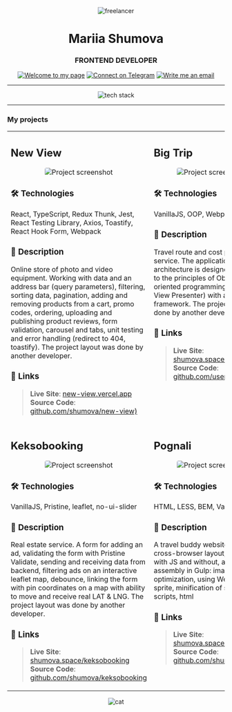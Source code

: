 <div align="center">
  <img src="https://github.com/user-attachments/assets/588369eb-d116-44eb-b12a-14838c1a123f" alt="freelancer"/>
</div>

<h1 align="center">Mariia Shumova</h1>
<h3 align="center">FRONTEND DEVELOPER</h3>

<div align="center">
 <a href="https://shumova.github.io/" target="_blank"><img src="https://img.shields.io/badge/-Welcome_to_my_page-8DB6CD?style=flat" alt="Welcome to my page"/></a>
 <a href="https://t.me/shumova_mariia" target="_blank"><img src="https://img.shields.io/badge/-Connect_on_Telegram-9F9F92?style=flat" alt="Connect on Telegram"/></a>
 <a href="mailto:schumova.maria@gmail.com" target="_blank"><img src="https://img.shields.io/badge/-Write_me_an_email-4F6D7A?style=flat" alt="Write me an email"/></a>
</div>

---

<p align="center">
  <img src="https://skillicons.dev/icons?i=js,ts,react,nextjs,redux,sass,less,tailwind,jest,figma,webpack,git&perline=6&theme=light" alt="tech stack">
</p>

---

### My projects

<table>

<tr>
<td width="50%" valign="top">

## New View

<div align="center">
  <img src="https://github.com/user-attachments/assets/58d8c106-9feb-4622-8840-b1cfa64465de" alt="Project screenshot" style="max-width: 100%; border-radius: 4px;">
</div>

### 🛠️ Technologies  
React, TypeScript, Redux Thunk, Jest, React Testing Library, Axios, Toastify, React Hook Form, Webpack
      
### 📝 Description 
Online store of photo and video equipment. Working with data and an address bar (query parameters), filtering, sorting data, pagination, adding and removing products from a cart, promo codes, ordering, uploading and publishing product reviews, form validation, carousel and tabs, unit testing and error handling (redirect to 404, toastify). The project layout was done by another developer.

### 🔗 Links 
> **Live Site**: [new-view.vercel.app](https://new-view.vercel.app/catalog)  
> **Source Code**: [github.com/shumova/new-view)](https://github.com/shumova/new-view)

</td>
<td width="50%" valign="top">

## Big Trip

<div align="center">
  <img src="https://github.com/user-attachments/assets/723d770d-0102-4d6b-b109-f06cc71550ce" alt="Project screenshot" style="max-width: 100%; border-radius: 4px;">
</div>

### 🛠️ Technologies
VanillaJS, OOP, Webpack, Flatpickr

### 📝 Description
Travel route and cost planning service. The application architecture is designed according to the principles of Object-oriented programming (Model View Presenter) with a custom framework.
The project layout was done by another developer

### 🔗 Links
> **Live Site**: [shumova.space/big-trip](https://shumova.space/big-trip/)   
> **Source Code**: [github.com/user/big-trip](https://github.com/shumova/big-trip)

</td>
</tr>

<tr>
<td width="50%" valign="top">

## Keksobooking

<div align="center">
  <img src="https://github.com/user-attachments/assets/bc3880dc-6da2-4465-b262-cf4e0e748d0d" alt="Project screenshot" style="max-width: 100%; border-radius: 4px;">
</div>

### 🛠️ Technologies
VanillaJS, Pristine, leaflet, no-ui-slider

### 📝 Description
Real estate service. A form for adding an ad, validating the form with Pristine Validate, sending and receiving data from backend, filtering ads on an interactive leaflet map, debounce, linking the form with pin coordinates on a map with ability to move and receive real LAT & LNG. The project layout was done by another developer.

### 🔗 Links
> **Live Site**: [shumova.space/keksobooking](https://shumova.space/keksobooking/)  
> **Source Code**: [github.com/shumova/keksobooking](https://github.com/shumova/keksobooking)

</td>
<td width="50%" valign="top">

## Pognali

<div align="center">
  <img src="https://github.com/user-attachments/assets/1d5d661a-8935-418a-b887-e8a5bb0f1898" alt="Project screenshot" style="max-width: 100%; border-radius: 4px;">
</div>

### 🛠️ Technologies
HTML, LESS, BEM, VanillaJS, Gulp

### 📝 Description
A travel buddy website. Adaptive cross-browser layout, working with JS and without, automating assembly in Gulp: image optimization, using WebP, svg sprite, minification of styles, scripts, html

### 🔗 Links
> **Live Site**: [shumova.space/pognali](https://shumova.space/pognali/)  
> **Source Code**: [github.com/shumova/pognali](https://github.com/shumova/pognali)

</td>
</tr>
</table>

<div align="center">
  <img src="https://github.com/user-attachments/assets/34dd86b3-3fe2-475d-9d81-db042ce8e492" alt="cat"/>
</div>
